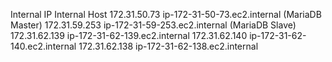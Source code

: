Internal IP Internal Host
172.31.50.73  ip-172-31-50-73.ec2.internal (MariaDB Master)
172.31.59.253 ip-172-31-59-253.ec2.internal (MariaDB Slave)
172.31.62.139 ip-172-31-62-139.ec2.internal
172.31.62.140 ip-172-31-62-140.ec2.internal
172.31.62.138 ip-172-31-62-138.ec2.internal

